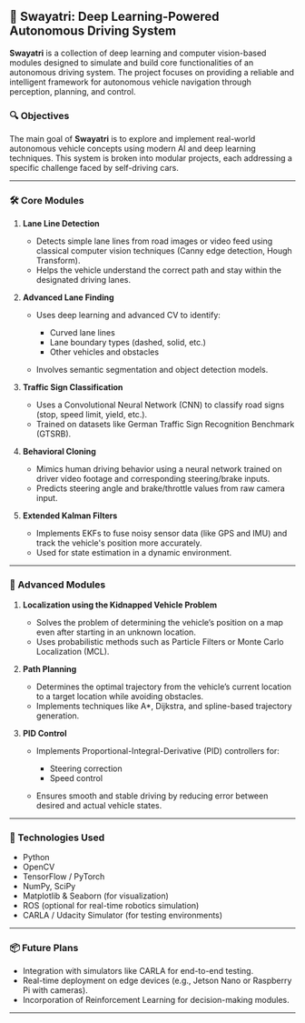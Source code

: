 ## 🚗 Swayatri: Deep Learning-Powered Autonomous Driving System

**Swayatri** is a collection of deep learning and computer vision-based modules designed to simulate and build core functionalities of an autonomous driving system. The project focuses on providing a reliable and intelligent framework for autonomous vehicle navigation through perception, planning, and control.

### 🔍 Objectives

The main goal of **Swayatri** is to explore and implement real-world autonomous vehicle concepts using modern AI and deep learning techniques. This system is broken into modular projects, each addressing a specific challenge faced by self-driving cars.

---

### 🛠️ Core Modules

1. **Lane Line Detection**

   * Detects simple lane lines from road images or video feed using classical computer vision techniques (Canny edge detection, Hough Transform).
   * Helps the vehicle understand the correct path and stay within the designated driving lanes.

2. **Advanced Lane Finding**

   * Uses deep learning and advanced CV to identify:

     * Curved lane lines
     * Lane boundary types (dashed, solid, etc.)
     * Other vehicles and obstacles
   * Involves semantic segmentation and object detection models.

3. **Traffic Sign Classification**

   * Uses a Convolutional Neural Network (CNN) to classify road signs (stop, speed limit, yield, etc.).
   * Trained on datasets like German Traffic Sign Recognition Benchmark (GTSRB).

4. **Behavioral Cloning**

   * Mimics human driving behavior using a neural network trained on driver video footage and corresponding steering/brake inputs.
   * Predicts steering angle and brake/throttle values from raw camera input.

5. **Extended Kalman Filters**

   * Implements EKFs to fuse noisy sensor data (like GPS and IMU) and track the vehicle's position more accurately.
   * Used for state estimation in a dynamic environment.

---

### 🚀 Advanced Modules

1. **Localization using the Kidnapped Vehicle Problem**

   * Solves the problem of determining the vehicle’s position on a map even after starting in an unknown location.
   * Uses probabilistic methods such as Particle Filters or Monte Carlo Localization (MCL).

2. **Path Planning**

   * Determines the optimal trajectory from the vehicle’s current location to a target location while avoiding obstacles.
   * Implements techniques like A\*, Dijkstra, and spline-based trajectory generation.

3. **PID Control**

   * Implements Proportional-Integral-Derivative (PID) controllers for:

     * Steering correction
     * Speed control
   * Ensures smooth and stable driving by reducing error between desired and actual vehicle states.

---

### 🧠 Technologies Used

* Python
* OpenCV
* TensorFlow / PyTorch
* NumPy, SciPy
* Matplotlib & Seaborn (for visualization)
* ROS (optional for real-time robotics simulation)
* CARLA / Udacity Simulator (for testing environments)

---

### 📦 Future Plans

* Integration with simulators like CARLA for end-to-end testing.
* Real-time deployment on edge devices (e.g., Jetson Nano or Raspberry Pi with cameras).
* Incorporation of Reinforcement Learning for decision-making modules.

---

